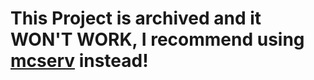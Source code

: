 # This Project is archived and it WON'T WORK, I recommend using [mcserv](https://mcserv.how) instead!

